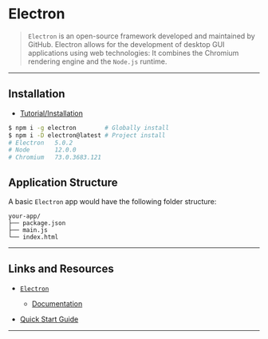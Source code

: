 
# Electron

> `Electron` is an open-source framework developed and maintained by GitHub. Electron allows for the development of desktop GUI applications using web technologies: It combines the Chromium rendering engine and the `Node.js` runtime.

---

## Installation

* [Tutorial/Installation](https://electronjs.org/docs/tutorial/installation)

```bash
$ npm i -g electron        # Globally install
$ npm i -D electron@latest # Project install
# Electron   5.0.2
# Node       12.0.0
# Chromium   73.0.3683.121
```

## Application Structure

A basic `Electron` app would have the following folder structure:

```text
your-app/
├── package.json
├── main.js
└── index.html
```

---

## Links and Resources

* [`Electron`](https://github.com/electron/electron)
  * [Documentation](https://electronjs.org/docs)

* [Quick Start Guide](https://electronjs.org/docs/tutorial/quick-start)

---
